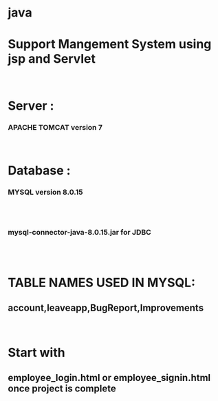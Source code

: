 # java
<h1><b>Support Mangement System using jsp and Servlet</b></h1> <br> 
<h1>Server :</h1> <h3><b>APACHE TOMCAT version 7</b></h3>  <br>
<h1>Database :</h1> <h3><b>MYSQL version 8.0.15</b></h3> <br><br>
<h3><b>mysql-connector-java-8.0.15.jar for JDBC</b></h1><br><br>
<h1>TABLE NAMES USED IN MYSQL:</h1><h2><b>account,leaveapp,BugReport,Improvements</b></h2><br>
<h1>Start with <h2>employee_login.html or employee_signin.html once project is complete</h1>
